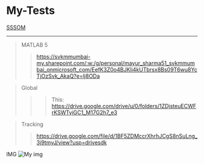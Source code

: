 # My-Tests

[SSSOM](https://svkmmumbai-my.sharepoint.com/:p:/r/personal/mayur_sharma51_svkmmumbai_onmicrosoft_com/_layouts/15/Doc.aspx?sourcedoc=%7BE94C0890-043D-4E5B-93B4-3B993C561DE5%7D&file=SSSOM%20-%20Sports%20Marketing.pptx&action=edit&mobileredirect=true)

---
> MATLAB 5
>> https://svkmmumbai-my.sharepoint.com/:w:/g/personal/mayur_sharma51_svkmmumbai_onmicrosoft_com/EefK3Z0o4BJKli4kUTbrsx8Bs09T6wu8YcTjOzSvk_AkaQ?e=lj8ODa

> Global
>>> This: https://drive.google.com/drive/u/0/folders/1ZDjsteuECWFrKSWTyiGC1_M17G2h7_e3

> Tracking
>> https://drive.google.com/file/d/1BF5ZDMccrXhrhJCgS8nSuLng_3j9tmyJ/view?usp=drivesdk

IMG
![My img](./stars.gif)
